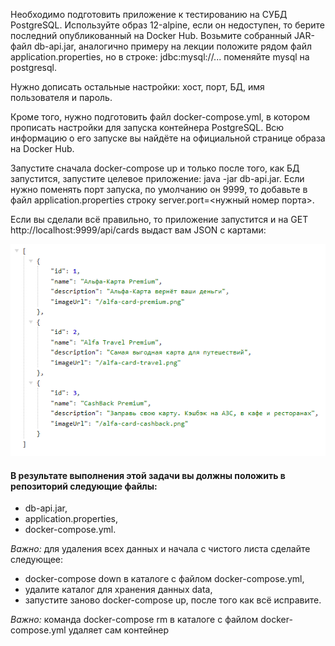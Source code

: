 Необходимо подготовить приложение к тестированию на СУБД PostgreSQL. Используйте образ 12-alpine, если он недоступен, то берите последний опубликованный на Docker Hub. Возьмите собранный JAR-файл db-api.jar, аналогично примеру на лекции положите рядом файл application.properties, но в строке: jdbc:mysql://... поменяйте mysql на postgresql.

Нужно дописать остальные настройки: хост, порт, БД, имя пользователя и пароль.

Кроме того, нужно подготовить файл docker-compose.yml, в котором прописать настройки для запуска контейнера PostgreSQL. Всю информацию о его запуске вы найдёте на официальной странице образа на Docker Hub.

Запустите сначала docker-compose up и только после того, как БД запустится, запустите целевое приложение: java -jar db-api.jar. Если нужно поменять порт запуска, по умолчанию он 9999, то добавьте в файл application.properties строку server.port=<нужный номер порта>.

Если вы сделали всё правильно, то приложение запустится и на GET http://localhost:9999/api/cards выдаст вам JSON с картами:

![img.png](img.png)

#### В результате выполнения этой задачи вы должны положить в репозиторий следующие файлы:
- db-api.jar,
- application.properties,
- docker-compose.yml.

*Важно:* для удаления всех данных и начала с чистого листа сделайте следующее:

- docker-compose down в каталоге с файлом docker-compose.yml,
- удалите каталог для хранения данных data,
- запустите заново docker-compose up, после того как всё исправите.

*Важно:* команда docker-compose rm в каталоге с файлом docker-compose.yml удаляет сам контейнер
